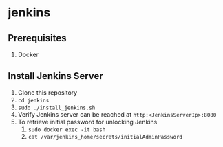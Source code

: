 # jenkins

## Prerequisites
1. Docker

## Install Jenkins Server
1. Clone this repository
1. `cd jenkins`
1. `sudo ./install_jenkins.sh`
1. Verify Jenkins server can be reached at `http:<JenkinsServerIp>:8080`
1. To retrieve initial password for unlocking Jenkins
    1. `sudo docker exec -it bash`
    1. `cat /var/jenkins_home/secrets/initialAdminPassword`
